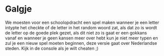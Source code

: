 # Galgje

We moesten voor een schoolopdracht een spel maken wanneer je een letter intypte het checkte of de letter in het random woord zat, als dat zo is wordt de letter op de goede plek gezet, als dit niet zo is gaat er een gokkans vanaf en wanneer je geen kansen meer over hebt kun je niet meer typen en zul je een nieuw spel moeten beginnen, deze versie gaat over Nederlandse steden. Kijk in de console als je wilt cheaten ;)
